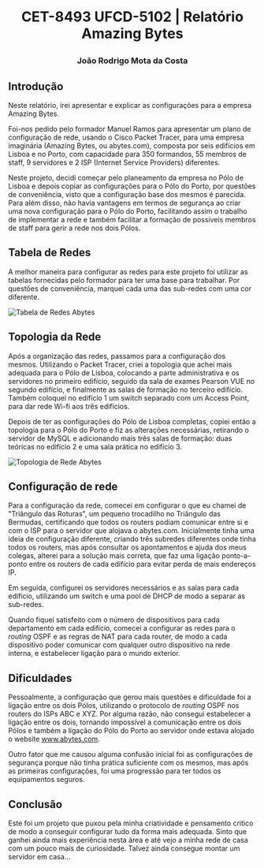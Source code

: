 
# <p align=center> CET-8493 UFCD-5102 | Relatório Amazing Bytes
### <p align=center> João Rodrigo Mota da Costa
## Introdução
Neste relatório, irei apresentar e explicar as configurações para a empresa Amazing Bytes.

Foi-nos pedido pelo formador Manuel Ramos para apresentar um plano de configuração de rede, usando o Cisco Packet Tracer, para uma empresa imaginária (Amazing Bytes, ou abytes.com), composta por seis edifícios em Lisboa e no Porto, com capacidade para 350 formandos, 55 membros de staff, 9 servidores e 2 ISP (Internet Service Providers) diferentes.

Neste projeto, decidi começar pelo planeamento da empresa no Pólo de Lisboa e depois copiar as configurações para o Pólo do Porto, por questões de conveniência, visto que a configuração base dos mesmos é parecida. Para além disso, não havia vantagens em termos de segurança ao criar uma nova configuração para o Pólo do Porto, facilitando assim o trabalho de implementar a rede e também facilitar a formação de possíveis membros de staff para gerir a rede nos dois Pólos.

## Tabela de Redes
A melhor maneira para configurar as redes para este projeto foi utilizar as tabelas fornecidas pelo formador para ter uma base para trabalhar. Por questões de conveniência, marquei cada uma das sub-redes com uma cor diferente.

![Tabela de Redes Abytes](./Tabela_Projeto-5102_Rodrigo.png)

## Topologia da Rede
Após a organização das redes, passamos para a configuração dos mesmos. Utilizando o Packet Tracer, criei a topologia que achei mais adequada para o Pólo de Lisboa, colocando a parte administrativa e os servidores no primeiro edifício, seguido da sala de exames Pearson VUE no segundo edifício, e finalmente as salas de formação no terceiro edifício. Também coloquei no edifício 1 um switch separado com um Access Point, para dar rede Wi-fi aos três edifícios.

Depois de ter as configurações do Pólo de Lisboa completas, copiei então a topologia para o Pólo do Porto e fiz as alterações necessárias, retirando o servidor de MySQL e adicionando mais três salas de formação: duas teóricas no edifício 2 e uma sala prática no edifício 3.

![Topologia de Rede Abytes](./Topologia_Projeto-5102_Rodrigo.png)

## Configuração de rede
Para a configuração da rede, comecei em configurar o que eu chamei de "Triângulo das Roturas", um pequeno trocadilho no Triângulo das Bermudas, certificando que todos os routers podiam comunicar entre si e com o ISP para o servidor que alojava o abytes.com. Inicialmente tinha uma ideia de configuração diferente, criando três subredes diferentes onde tinha todos os routers, mas após consultar os apontamentos e ajuda dos meus colegas, alterei para a solução mais correta, que faz uma ligação ponto-a-ponto entre os routers de cada edifício para evitar perda de mais endereços IP.

Em seguida, configurei os servidores necessários e as salas para cada edifício, utilizando um switch e uma pool de DHCP de modo a separar as sub-redes.

Quando fiquei satisfeito com o número de dispositivos para cada departamento em cada edifício, comecei a configurar as redes para o *routing* OSPF e as regras de NAT para cada router, de modo a cada dispositivo poder comunicar com qualquer outro dispositivo na rede interna, e estabelecer ligação para o mundo exterior.

## Dificuldades
Pessoalmente, a configuração que gerou mais questões e dificuldade foi a ligação entre os dois Pólos, utilizando o protocolo de *routing* OSPF nos routers do ISPs ABC e XYZ. Por alguma razão, não consegui estabelecer a ligação entre os dois, tornando impossível a comunicação entre os dois Pólos e também a ligação do Pólo do Porto ao servidor onde estava alojado o website www.abytes.com.

Outro fator que me causou alguma confusão inicial foi as configurações de segurança porque não tinha prática suficiente com os mesmos, mas após as primeiras configurações, foi uma progressão para ter todos os equipamentos seguros.

## Conclusão
Este foi um projeto que puxou pela minha criatividade e pensamento critico de modo a conseguir configurar tudo da forma mais adequada. Sinto que ganhei ainda mais experiência nesta área e até vejo a minha rede de casa com um pouco mais de curiosidade. Talvez ainda consegue montar um servidor em casa...